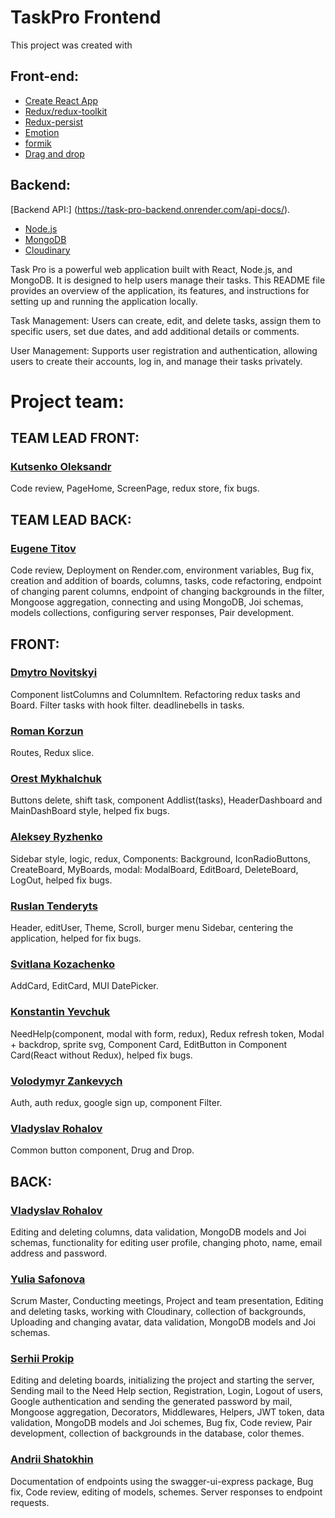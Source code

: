 # TaskPro Frontend

This project was created with

## Front-end:

<ul>
<li><a href='https://create-react-app.dev/'>Create React App</a></li>
<li><a href='https://redux-toolkit.js.org/'>Redux/redux-toolkit</a></li>
<li><a href='https://github.com/rt2zz/redux-persist#readme'>Redux-persist</a></li>
<li><a href='https://emotion.sh/'>Emotion</a></li>
<li><a href='https://formik.org/'>formik</a></li>
<li><a href='https://react-beautiful-dnd.netlify.app/'>Drag and drop</a></li>
</ul>

## Backend:

[Backend API:] (https://task-pro-backend.onrender.com/api-docs/).

<ul>
<li><a href='https://nodejs.org/'>Node.js</a></li>
<li><a href='https://www.mongodb.com/'>MongoDB</a></li>
<li><a href='https://cloudinary.com/'>Cloudinary</a></li>
</ul>

Task Pro is a powerful web application built with React, Node.js, and MongoDB.
It is designed to help users manage their tasks. This README file provides an
overview of the application, its features, and instructions for setting up and
running the application locally.

Task Management: Users can create, edit, and delete tasks, assign them to
specific users, set due dates, and add additional details or comments.

User Management: Supports user registration and authentication, allowing users
to create their accounts, log in, and manage their tasks privately.

# Project team:

## TEAM LEAD FRONT:

### [Kutsenko Oleksandr](https://www.linkedin.com/in/kutsenko-oleksandr/)

Code review, PageHome, ScreenPage, redux store, fix bugs.

## TEAM LEAD BACK:

### [Eugene Titov](https://www.linkedin.com/in/eugene-titov/)

Code review, Deployment on Render.com, environment variables, Bug fix, creation
and addition of boards, columns, tasks, code refactoring, endpoint of changing
parent columns, endpoint of changing backgrounds in the filter, Mongoose
aggregation, connecting and using MongoDB, Joi schemas, models collections,
configuring server responses, Pair development.

## FRONT:

### [Dmytro Novitskyi](https://www.linkedin.com/in/dmytro-novitskyi/)

Component listColumns and ColumnItem. Refactoring redux tasks and Board. Filter
tasks with hook filter. deadlinebells in tasks.

### [Roman Korzun](https://www.linkedin.com/in/roman-korzun/)

Routes, Redux slice.

### [Orest Mykhalchuk](https://www.linkedin.com/in/orest-m/)

Buttons delete, shift task, component Addlist(tasks), HeaderDashboard and
MainDashBoard style, helped fix bugs.

### [Aleksey Ryzhenko](www.linkedin.com/in/aleksey-ryzhenko-316477240/)

Sidebar style, logic, redux, Components: Background, IconRadioButtons,
CreateBoard, MyBoards, modal: ModalBoard, EditBoard, DeleteBoard, LogOut, helped
fix bugs.

### [Ruslan Tenderyts](https://www.linkedin.com/in/ruslan-tenderyts/)

Header, editUser, Theme, Scroll, burger menu Sidebar, centering the application,
helped for fix bugs.

### [Svitlana Kozachenko](https://www.linkedin.com/in/svitlana-kozachenko-9ba34b248/)

AddCard, EditCard, MUI DatePicker.

### [Konstantin Yevchuk ](https://www.linkedin.com/in/konstantin-yevchuk-b5aa31262/)

NeedHelp(component, modal with form, redux), Redux refresh token, Modal +
backdrop, sprite svg, Component Card, EditButton in Component Card(React without
Redux), helped fix bugs.

### [Volodymyr Zankevych](https://www.linkedin.com/in/volodymyr-zankevych-43a209255/)

Auth, auth redux, google sign up, component Filter.

### [Vladyslav Rohalov](https://www.linkedin.com/in/vladyslav-rohalov/)

Common button component, Drug and Drop.

## BACK:

### [Vladyslav Rohalov](https://www.linkedin.com/in/vladyslav-rohalov/)

Editing and deleting columns, data validation, MongoDB models and Joi schemas,
functionality for editing user profile, changing photo, name, email address and
password.

### [Yulia Safonova](https://www.linkedin.com/in/yuliia-safonova-923986266/)

Scrum Master, Conducting meetings, Project and team presentation, Editing and
deleting tasks, working with Cloudinary, collection of backgrounds, Uploading
and changing avatar, data validation, MongoDB models and Joi schemas.

### [Serhii Prokip](https://www.linkedin.com/in/serhii-prokip/)

Editing and deleting boards, initializing the project and starting the server,
Sending mail to the Need Help section, Registration, Login, Logout of users,
Google authentication and sending the generated password by mail, Mongoose
aggregation, Decorators, Middlewares, Helpers, JWT token, data validation,
MongoDB models and Joi schemes, Bug fix, Code review, Pair development,
collection of backgrounds in the database, color themes.

### [Andrii Shatokhin](https://www.linkedin.com/in/andrii-shatokhin/)

Documentation of endpoints using the swagger-ui-express package, Bug fix, Code
review, editing of models, schemes. Server responses to endpoint requests.
